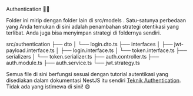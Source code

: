 Authentication 👨‍💻

Folder ini mirip dengan folder lain di src/models .  Satu-satunya perbedaan yang Anda temukan di sini adalah penambahan strategi otentikasi yang terlibat.  Anda juga bisa menyimpan strategi di foldernya sendiri.

src/authentication
├── dto
│   └── login.dto.ts
├── interfaces
│   ├── jwt-payload.interface.ts
│   ├── login.interface.ts
│   └── token.interface.ts
├── serializers
│   └── token.serializer.ts
├── auth.controller.ts
├── auth.module.ts
├── auth.service.ts
└── jwt.strategy.ts

Semua file di sini berfungsi sesuai dengan tutorial autentikasi yang disediakan dalam dokumentasi NestJS itu sendiri [Teknik Authentication](https://docs.nestjs.com/techniques/authentication).  Tidak ada yang istimewa di sini!  😄